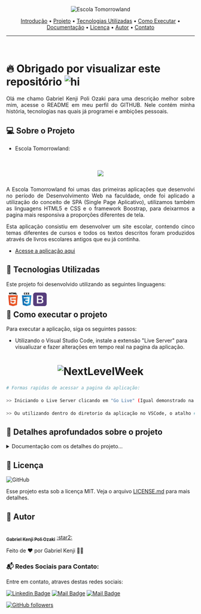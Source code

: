 <p align="center" id="introducao">
   <img src="./img/7c99082bc84394e5bc9a1e25909cc5ff.png" alt="Escola Tomorrowland" width="145"/>
</p>

<p align="center">
 <a href="#introducao">Introdução</a> •
 <a href="#projeto">Projeto</a> •
 <a href="#tecnologias">Tecnologias Utilizadas</a> • 
 <a href="#execucao">Como Executar</a> • 
 <a href="#documentacao">Documentação</a> • 
 <a href="#licenca">Licença</a> •
 <a href="#autor">Autor</a> •
 <a href="#contato">Contato</a> 
</p>

--------------------------- 

<br>

# :fire: <Strong> Obrigado por visualizar este repositório </Strong> <img src="https://user-images.githubusercontent.com/1303154/88677602-1635ba80-d120-11ea-84d8-d263ba5fc3c0.gif" width="28px" alt="hi">

<p align="justify"> Olá me chamo Gabriel Kenji Poli Ozaki para uma descrição melhor sobre mim, acesse o README em meu perfil do GITHUB. Nele contém minha história, tecnologias nas quais já programei e ambições pessoais. </p>

## :computer: <strong id="projeto">Sobre o Projeto </strong>

* Escola Tomorrowland:
<h1 align="center">  
<a href="https://youtu.be/tvA_nazsyR8"><img src="https://media.giphy.com/media/yFhwYFsIbU59zXiIFD/giphy.gif" width="800" height="auto"/></a>
</h1>

<p align="justify"> A Escola Tomorrowland foi umas das primeiras aplicações que desenvolvi no período de Desenvolvimento Web na faculdade, onde foi aplicado a utilização do conceito de SPA (Single Page Aplicativo), utilizamos também as linguagens HTML5 e CSS e o framework Boostrap, para deixarmos a pagina mais responsiva a proporções diferentes de tela. </p>

<p align="justify"> Esta aplicação consistiu em desenvolver um site escolar, contendo cinco temas diferentes de cursos e todos os textos descritos foram produzidos através de livros escolares antigos que eu já continha. </p>

* <a href="https://tomorrowland.vercel.app/">Acesse a aplicação aqui </a>

## :rocket: <Strong id="tecnologias"> Tecnologias Utilizadas </Strong>

<p align="justify"> Este projeto foi desenvolvido utilizando as seguintes linguagens: </p>

<img align="left" alt="HTML5" width="36px" src="https://raw.githubusercontent.com/github/explore/80688e429a7d4ef2fca1e82350fe8e3517d3494d/topics/html/html.png"/>

<img align="left" alt="CSS3" width="36px" src="https://raw.githubusercontent.com/github/explore/80688e429a7d4ef2fca1e82350fe8e3517d3494d/topics/css/css.png"/>

<img align="left" alt="Bootstrap" width="36px" src="https://raw.githubusercontent.com/github/explore/78df643247d429f6cc873026c0622819ad797942/topics/bootstrap/bootstrap.png"/>

</br>

## :runner: <strong id="execucao"> Como executar o projeto </strong>

<p align="justify"> Para executar a aplicação, siga os seguintes passos: </p>

* Utilizando o Visual Studio Code, instale a extensão "Live Server" para visualiuzar e fazer alterações em tempo real na pagina da aplicação. 

<h1 align="center">
  <img alt="NextLevelWeek" title="#NextLevelWeek" src="https://i.imgur.com/uStux62.png" width="700" height="auto"/>
</h1>

```bash
# Formas rapidas de acessar a pagina da aplicação:

>> Iniciando o Live Server clicando em "Go Live" (Igual demonstrado na IMG).

>> Ou utilizando dentro do diretorio da aplicação no VSCode, o atalho # Alt+L + Alt+O
```

## :book: <strong id="documentacao"> Detalhes aprofundados sobre o projeto </strong>

<details>
<summary>
  Documentação com os detalhes do projeto...
</summary>

<br>

<p align="justify"> </p>

<p align="justify"> </p>


```bash
# BONUS: Caso queira fazer o deploy desta aplicação utilizando o Vercel!

# Crie uma conta no site da Vercel:
>> https://vercel.com/

# Baixar o CLI Vercel pelo npm na aplicação:
>> npm i -g vercel

# Verificar se está disponivel o CLI Vercel:
>> vercel -h

# Fazendo o login (Siga os passos apresentados):
>> vercel login

# Preparando o deploy da aplicação (Responda os passos apresentados):
>> vercel
```
</details>

## :closed_book: <strong id="licenca"> Licença </strong>

<img alt="GitHub" src="https://img.shields.io/github/license/facebook/react"/>

Esse projeto esta sob a licença MIT. Veja o arquivo [LICENSE.md](LICENSE.md) para mais detalhes.

## :boy: <strong id="autor"> Autor </strong>

<a href="https://github.com/WD-GabrielKenji">
 <img style="border-radius: 50%;" src="https://avatars.githubusercontent.com/u/77596710?s=400&u=70de2ffcac45b9e0db00c828fe785d4a76ac3f65&v=4" width="100px;" alt=""/>
 <br />
 <sub><b>Gabriel Kenji Poli Ozaki</b></sub></a> <a href="https://github.com/WD-GabrielKenji" title="Perfil Github"> :star2: 
</a>

Feito de ❤️ por Gabriel Kenji 👋🏽

### :mailbox_with_mail: <strong id="contato"> Redes Sociais para Contato: </strong>

<p> Entre em contato, atraves destas redes sociais: </p>

[![Linkedin Badge](https://img.shields.io/badge/-Gabriel_Kenji_Poli_Ozaki-0e76a8?style=flat&labelColor=0e76a8&logo=linkedin&logoColor=white)](https://www.linkedin.com/in/wdkenji/)  [![Mail Badge](https://img.shields.io/badge/-@biel.kenjii-C63381?style=flat&labelColor=C63381&logo=instagram&logoColor=white)](https://www.instagram.com/biel.kenjii/)  [![Mail Badge](https://img.shields.io/badge/-g.kenjiJS-c0392b?style=flat&labelColor=c0392b&logo=gmail&logoColor=white)](mailto:g.kenjiJS@gmail.com)

[![GitHub followers](https://img.shields.io/github/followers/WD-GabrielKenji.svg?style=social&label=Follow&maxAge=2592000)](https://github.com/WD-GabrielKenji)
